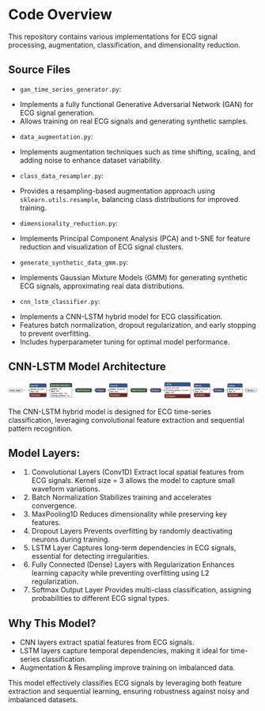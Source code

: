 # Code Overview

This repository contains various implementations for ECG signal processing, augmentation, classification, and dimensionality reduction.

## Source Files

- `gan_time_series_generator.py`:
 + Implements a fully functional Generative Adversarial Network (GAN) for ECG signal generation.
 + Allows training on real ECG signals and generating synthetic samples.
- `data_augmentation.py`:
 + Implements augmentation techniques such as time shifting,       scaling, and adding noise to enhance dataset variability.
- `class_data_resampler.py`:
 + Provides a resampling-based augmentation approach using `sklearn.utils.resample`, balancing class distributions for improved training.
- `dimensionality_reduction.py`:
 + Implements Principal Component Analysis (PCA) and t-SNE for feature reduction and visualization of ECG signal clusters.
- `generate_synthetic_data_gmm.py`:
 + Implements Gaussian Mixture Models (GMM) for generating synthetic ECG signals, approximating real data distributions.
- `cnn_lstm_classifier.py`:
 + Implements a CNN-LSTM hybrid model for ECG classification.
 + Features batch normalization, dropout regularization, and early stopping to prevent overfitting.
 + Includes hyperparameter tuning for optimal model performance.

## CNN-LSTM Model Architecture

<p align="center"> <img src="../data/figures/EDA/saved_model.h5.png" alt="CNN-LSTM Model" width="900"> </p>


The CNN-LSTM hybrid model is designed for ECG time-series classification, leveraging convolutional feature extraction and sequential pattern recognition.

## Model Layers:
- 1. Convolutional Layers (Conv1D) Extract local spatial features from ECG signals. Kernel size = 3 allows the model to capture small waveform variations.
- 2. Batch Normalization Stabilizes training and accelerates convergence.
- 3. MaxPooling1D Reduces dimensionality while preserving key features.
- 4. Dropout Layers Prevents overfitting by randomly deactivating neurons during training.
- 5. LSTM Layer Captures long-term dependencies in ECG signals, essential for detecting irregularities.
- 6. Fully Connected (Dense) Layers with Regularization Enhances learning capacity while preventing overfitting using L2 regularization.
- 7. Softmax Output Layer Provides multi-class classification, assigning probabilities to different ECG signal types.
## Why This Model?
- CNN layers extract spatial features from ECG signals.
- LSTM layers capture temporal dependencies, making it ideal for time-series classification.
- Augmentation & Resampling improve training on imbalanced data.


This model effectively classifies ECG signals by leveraging both feature extraction and sequential learning, ensuring robustness against noisy and imbalanced datasets.
